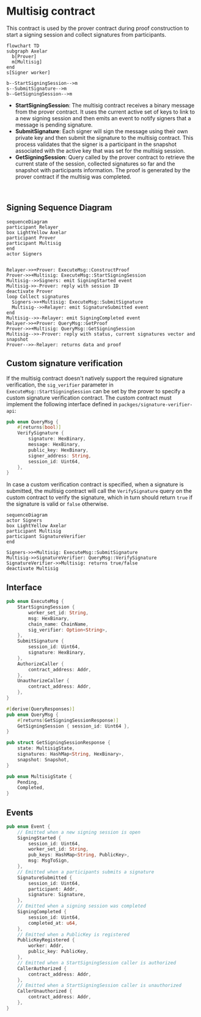 # Multisig contract

This contract is used by the prover contract during proof construction to start a signing session and collect signatures from participants.

```mermaid
flowchart TD
subgraph Axelar
  b[Prover]
  m[Multisig]
end
s[Signer worker]

b--StartSigningSession-->m
s--SubmitSignature-->m
b--GetSigningSession-->m
```

- **StartSigningSession**: The multisig contract receives a binary message from the prover contract. It uses the current active set of keys to link to a new signing session and then emits an event to notify signers that a message is pending signature.
- **SubmitSignature**: Each signer will sign the message using their own private key and then submit the signature to the multisig contract. This process validates that the signer is a participant in the snapshot associated with the active key that was set for the multisig session.
- **GetSigningSession**: Query called by the prover contract to retrieve the current state of the session, collected signatures so far and the snapshot with participants information. The proof is generated by the prover contract if the multisig was completed.

<br>

## Signing Sequence Diagram

```mermaid
sequenceDiagram
participant Relayer
box LightYellow Axelar
participant Prover
participant Multisig
end
actor Signers


Relayer->>+Prover: ExecuteMsg::ConstructProof
Prover->>+Multisig: ExecuteMsg::StartSigningSession
Multisig-->>Signers: emit SigningStarted event
Multisig->>-Prover: reply with session ID
deactivate Prover
loop Collect signatures
  Signers->>+Multisig: ExecuteMsg::SubmitSignature
  Multisig-->>Relayer: emit SignatureSubmitted event
end
Multisig-->>-Relayer: emit SigningCompleted event
Relayer->>+Prover: QueryMsg::GetProof
Prover->>+Multisig: QueryMsg::GetSigningSession
Multisig-->>-Prover: reply with status, current signatures vector and snapshot
Prover-->>-Relayer: returns data and proof

```

## Custom signature verification

If the multisig contract doesn't natively support the required signature verification, the `sig_verifier` parameter in `ExecuteMsg::StartSigningSession` can be set by the prover to specify a custom signature verification contract. The custom contract must implement the following interface defined in `packges/signature-verifier-api`:

```Rust
pub enum QueryMsg {
    #[returns(bool)]
    VerifySignature {
        signature: HexBinary,
        message: HexBinary,
        public_key: HexBinary,
        signer_address: String,
        session_id: Uint64,
    },
}
```

In case a custom verification contract is specified, when a signature is submitted, the multisig contract will call the `VerifySignature` query on the custom contract to verify the signature, which in turn should return `true` if the signature is valid or `false` otherwise.

```mermaid
sequenceDiagram
actor Signers
box LightYellow Axelar
participant Multisig
participant SignatureVerifier
end

Signers->>+Multisig: ExecuteMsg::SubmitSignature
Multisig->>SignatureVerifier: QueryMsg::VerifySignature
SignatureVerifier->>Multisig: returns true/false
deactivate Multisig
```

## Interface

```Rust
pub enum ExecuteMsg {
    StartSigningSession {
        worker_set_id: String,
        msg: HexBinary,
        chain_name: ChainName,
        sig_verifier: Option<String>,
    },
    SubmitSignature {
        session_id: Uint64,
        signature: HexBinary,
    },
    AuthorizeCaller {
        contract_address: Addr,
    },
    UnauthorizeCaller {
        contract_address: Addr,
    },
}

#[derive(QueryResponses)]
pub enum QueryMsg {
    #[returns(GetSigningSessionResponse)]
    GetSigningSession { session_id: Uint64 },
}

pub struct GetSigningSessionResponse {
    state: MultisigState,
    signatures: HashMap<String, HexBinary>,
    snapshot: Snapshot,
}

pub enum MultisigState {
    Pending,
    Completed,
}
```

## Events

```Rust
pub enum Event {
    // Emitted when a new signing session is open
    SigningStarted {
        session_id: Uint64,
        worker_set_id: String,
        pub_keys: HashMap<String, PublicKey>,
        msg: MsgToSign,
    },
    // Emitted when a participants submits a signature
    SignatureSubmitted {
        session_id: Uint64,
        participant: Addr,
        signature: Signature,
    },
    // Emitted when a signing session was completed
    SigningCompleted {
        session_id: Uint64,
        completed_at: u64,
    },
    // Emitted when a PublicKey is registered
    PublicKeyRegistered {
        worker: Addr,
        public_key: PublicKey,
    },
    // Emitted when a StartSigningSession caller is authorized
    CallerAuthorized {
        contract_address: Addr,
    },
    // Emitted when a StartSigningSession caller is unauthorized
    CallerUnauthorized {
        contract_address: Addr,
    },
}
```
